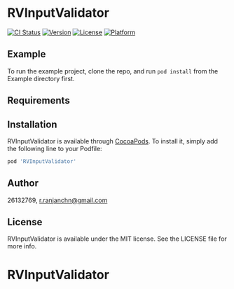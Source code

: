 # RVInputValidator

[![CI Status](https://img.shields.io/travis/26132769/RVInputValidator.svg?style=flat)](https://travis-ci.org/26132769/RVInputValidator)
[![Version](https://img.shields.io/cocoapods/v/RVInputValidator.svg?style=flat)](https://cocoapods.org/pods/RVInputValidator)
[![License](https://img.shields.io/cocoapods/l/RVInputValidator.svg?style=flat)](https://cocoapods.org/pods/RVInputValidator)
[![Platform](https://img.shields.io/cocoapods/p/RVInputValidator.svg?style=flat)](https://cocoapods.org/pods/RVInputValidator)

## Example

To run the example project, clone the repo, and run `pod install` from the Example directory first.

## Requirements

## Installation

RVInputValidator is available through [CocoaPods](https://cocoapods.org). To install
it, simply add the following line to your Podfile:

```ruby
pod 'RVInputValidator'
```

## Author

26132769, r.ranjanchn@gmail.com

## License

RVInputValidator is available under the MIT license. See the LICENSE file for more info.
# RVInputValidator
